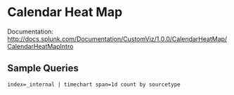 # Calendar Heat Map

Documentation:
http://docs.splunk.com/Documentation/CustomViz/1.0.0/CalendarHeatMap/CalendarHeatMapIntro

## Sample Queries

```
index=_internal | timechart span=1d count by sourcetype
```